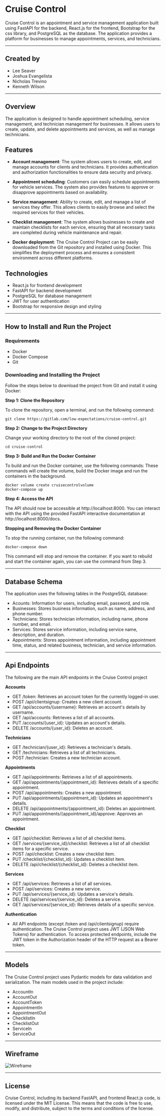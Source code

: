 # Cruise Control

Cruise Control is an appointment and service management application built using FastAPI for the backend, React.js for the frontend, Bootstrap for the css library, and PostgreSQL as the database. The application provides a platform for businesses to manage appointments, services, and technicians.

---

## Created by

- Lee Seaver
- Joshua Evangelista
- Nicholas Trevino
- Kenneth Wilson

---

## Overview

The application is designed to handle appointment scheduling, service management, and technician management for businesses. It allows users to create, update, and delete appointments and services, as well as manage technicians.

## Features

- **Account management**: The system allows users to create, edit, and manage accounts for clients and technicians. It provides authentication and authorization functionalities to ensure data security and privacy.

- **Appointment scheduling**: Customers can easily schedule appointments for vehicle services. The system also provides features to approve or disapprove appointments based on availability.

- **Service management**: Ability to create, edit, and manage a list of services they offer. This allows clients to easily browse and select the required services for their vehicles.

- **Checklist management**: The system allows businesses to create and maintain checklists for each service, ensuring that all necessary tasks are completed during vehicle maintenance and repair.

- **Docker deployment**: The Cruise Control Project can be easily downloaded from the Git repository and installed using Docker. This simplifies the deployment process and ensures a consistent environment across different platforms.

## Technologies

- React.js for frontend development
- FastAPI for backend development
- PostgreSQL for database management
- JWT for user authentication
- Bootstrap for responsive design and styling

---

## How to Install and Run the Project

### Requirements

- Docker
- Docker Compose
- Git

### Downloading and Installing the Project

Follow the steps below to download the project from Git and install it using Docker:

**Step 1: Clone the Repository**

To clone the repository, open a terminal, and run the following command:

```
git clone https://gitlab.com/low-expectations/cruise-control.git
```

**Step 2: Change to the Project Directory**

Change your working directory to the root of the cloned project:

```
cd cruise-control
```

**Step 3: Build and Run the Docker Container**

To build and run the Docker container, use the following commands:
These commands will create the volume, build the Docker image and run the containers in the background.

```
docker volume create cruisecontrolvolume
docker-compose up
```

**Step 4: Access the API**

The API should now be accessible at http://localhost:8000. You can interact with the API using the provided FastAPI interactive documentation at http://localhost:8000/docs.

**Stopping and Removing the Docker Container**

To stop the running container, run the following command:

```
docker-compose down
```

This command will stop and remove the container. If you want to rebuild and start the container again, you can use the command from Step 3.

---

## Database Schema

The application uses the following tables in the PostgreSQL database:

- Acounts: Information for users, including email, password, and role.
- Businesses: Stores business information, such as name, address, and phone number.
- Technicians: Stores technician information, including name, phone number, and email.
- Services: Stores service information, including service name, description, and duration.
- Appointments: Stores appointment information, including appointment time, status, and related business, technician, and service information.

---

## Api Endpoints

The following are the main API endpoints in the Cruise Control project

**Accounts**

- GET /token: Retrieves an account token for the currently logged-in user.
- POST /api/clientsignup: Creates a new client account.
- GET /api/accounts/{username}: Retrieves an account's details by username.
- GET /api/accounts: Retrieves a list of all accounts.
- PUT /accounts/{user_id}: Updates an account's details.
- DELETE /accounts/{user_id}: Deletes an account.

**Technicians**

- GET /technician/{user_id}: Retrieves a technician's details.
- GET /technicians: Retrieves a list of all technicians.
- POST /technician: Creates a new technician account.

**Appointments**

- GET /api/appointments: Retrieves a list of all appointments.
- GET /api/appointments/{appointment_id}: Retrieves details of a specific appointment.
- POST /api/appointments: Creates a new appointment.
- PUT /api/appointments/{appointment_id}: Updates an appointment's details.
- DELETE /api/appointments/{appointment_id}: Deletes an appointment.
- PUT /api/appointments/{appointment_id}/approve: Approves an appointment.

**Checklist**

- GET /api/checklist: Retrieves a list of all checklist items.
- GET /services/{service_id}/checklist: Retrieves a list of all checklist items for a specific service.
- POST /api/checklist: Creates a new checklist item.
- PUT /checklist/{checklist_id}: Updates a checklist item.
- DELETE /api/checklist/{checklist_id}: Deletes a checklist item.

**Services**

- GET /api/services: Retrieves a list of all services.
- POST /api/services: Creates a new service.
- PUT /api/services/{service_id}: Updates a service's details.
- DELETE /api/services/{service_id}: Deletes a service.
- GET /api/services/{service_id}: Retrieves details of a specific service.

**Authentication**

- All API endpoints (except /token and /api/clientsignup) require authentication. The Cruise Control project uses JWT (JSON Web Tokens) for authentication. To access protected endpoints, include the JWT token in the Authorization header of the HTTP request as a Bearer token.

---

## Models

The Cruise Control project uses Pydantic models for data validation and serialization. The main models used in the project include:

- AccountIn
- AccountOut
- AccountToken
- AppointmentIn
- AppointmentOut
- ChecklistIn
- ChecklistOut
- ServiceIn
- ServiceOut

---

## Wireframe

![Wireframe](Excalidraw\Excalidraw.png)

---

## License

Cruise Control, including its backend FastAPI, and frontend React.js code, is licensed under the MIT License. This means that the code is free to use, modify, and distribute, subject to the terms and conditions of the license.
